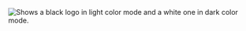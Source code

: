 <picture>
  <source media="(prefers-color-scheme: dark)" srcset="https://readme-typing-svg.demolab.com?font=Monospace&pause=1000&color=F7F7F7&center=true&vCenter=true&repeat=true&width=500&lines=Welcome+to+my+profile!;I+am+David;A+computer+science+student+from+germany!">
  <source media="(prefers-color-scheme: light)" srcset="https://readme-typing-svg.demolab.com?font=Monospace&pause=1000&color=000000&center=true&vCenter=true&repeat=false&width=435&lines=Welcome+to+my+profile!;I+am+David;A+computer+science+student+from+germany!">
  <img alt="Shows a black logo in light color mode and a white one in dark color mode." src="https://user-images.githubusercontent.com/25423296/163456779-a8556205-d0a5-45e2-ac17-42d089e3c3f8.png">
</picture>



